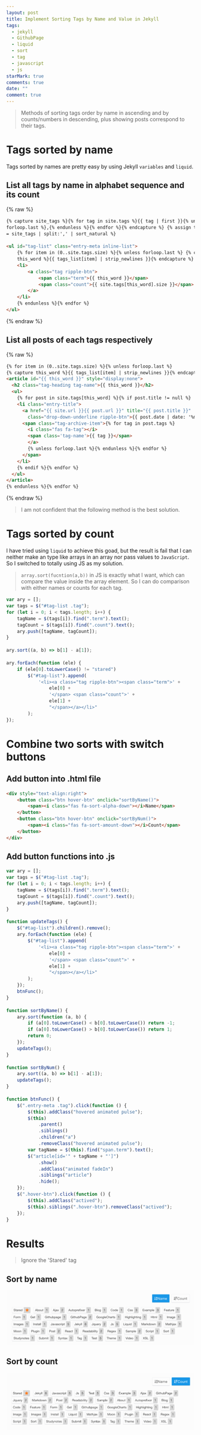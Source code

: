 ```yaml
---
layout: post
title: Implement Sorting Tags by Name and Value in Jekyll
tags:
  - jekyll
  - GithubPage
  - liquid
  - sort
  - tag
  - javascript
  - js
starMark: true
comments: true
date: ""
comment: true
---
```


> Methods of sorting tags order by name in ascending and by counts/numbers in descending, plus showing posts correspond to their tags.

# Tags sorted by name

Tags sorted by names are pretty easy by using Jekyll `variables` and `liquid`.

## List all tags by name in alphabet sequence and its count

{% raw %}

```html
{% capture site_tags %}{% for tag in site.tags %}{{ tag | first }}{% unless
forloop.last %},{% endunless %}{% endfor %}{% endcapture %} {% assign tags_list
= site_tags | split:',' | sort_natural %}

<ul id="tag-list" class="entry-meta inline-list">
    {% for item in (0..site.tags.size) %}{% unless forloop.last %} {% capture
    this_word %}{{ tags_list[item] | strip_newlines }}{% endcapture %}
    <li>
        <a class="tag ripple-btn">
            <span class="term">{{ this_word }}</span>
            <span class="count">{{ site.tags[this_word].size }}</span>
        </a>
    </li>
    {% endunless %}{% endfor %}
</ul>
```

{% endraw %}

## List all posts of each tags respectively

{% raw %}

```html
{% for item in (0..site.tags.size) %}{% unless forloop.last %}
{% capture this_word %}{{ tags_list[item] | strip_newlines }}{% endcapture %}
<article id="{{ this_word }}" style="display:none">
  <h2 class="tag-heading tag-name">{{ this_word }}</h2>
  <ul>
    {% for post in site.tags[this_word] %}{% if post.title != null %}
    <li class="entry-title">
      <a href="{{ site.url }}{{ post.url }}" title="{{ post.title }}"
        class="drop-down-underline ripple-btn">{{ post.date | date: '%m/%d/%Y' }} ---- {{ post.title }}</a>
      <span class="tag-archive-item">{% for tag in post.tags %}
        <i class="fas fa-tag"></i>
        <span class='tag-name'>{{ tag }}</span>
        </a>
        {% unless forloop.last %}{% endunless %}{% endfor %}
      </span>
    </li>
    {% endif %}{% endfor %}
  </ul>
</article>
{% endunless %}{% endfor %}
```

{% endraw %}

> I am not confident that the following method is the best solution.

# Tags sorted by count

I have tried using `liquid` to achieve this goad, but the result is fail that I can neither make an type like arrays in an array nor pass values to `JavaScript`. So I switched to totally using JS as my solution.

> `array.sort(fucntion(a,b))` in JS is exactly what I want, which can compare the value inside the array element. So I can do comparison with either names or counts for each tag.

```javascript
var ary = [];
var tags = $("#tag-list .tag");
for (let i = 0; i < tags.length; i++) {
    tagName = $(tags[i]).find(".term").text();
    tagCount = $(tags[i]).find(".count").text();
    ary.push([tagName, tagCount]);
}

ary.sort((a, b) => b[1] - a[1]);

ary.forEach(function (ele) {
    if (ele[0].toLowerCase() != "stared")
        $("#tag-list").append(
            '<li><a class="tag ripple-btn"><span class="term">' +
                ele[0] +
                '</span> <span class="count">' +
                ele[1] +
                "</span></a></li>"
        );
});
```

# Combine two sorts with switch buttons

## Add button into .html file

```html
<div style="text-align:right">
    <button class="btn hover-btn" onclick="sortByName()">
        <span><i class="fas fa-sort-alpha-down"></i>Name</span>
    </button>
    <button class="btn hover-btn" onclick="sortByNum()">
        <span><i class="fas fa-sort-amount-down"></i>Count</span>
    </button>
</div>
```

## Add button functions into .js

```javascript
var ary = [];
var tags = $("#tag-list .tag");
for (let i = 0; i < tags.length; i++) {
    tagName = $(tags[i]).find(".term").text();
    tagCount = $(tags[i]).find(".count").text();
    ary.push([tagName, tagCount]);
}

function updateTags() {
    $("#tag-list").children().remove();
    ary.forEach(function (ele) {
        $("#tag-list").append(
            '<li><a class="tag ripple-btn"><span class="term">' +
                ele[0] +
                '</span> <span class="count">' +
                ele[1] +
                "</span></a></li>"
        );
    });
    btnFunc();
}

function sortByName() {
    ary.sort(function (a, b) {
        if (a[0].toLowerCase() < b[0].toLowerCase()) return -1;
        if (a[0].toLowerCase() > b[0].toLowerCase()) return 1;
        return 0;
    });
    updateTags();
}

function sortByNum() {
    ary.sort((a, b) => b[1] - a[1]);
    updateTags();
}

function btnFunc() {
    $(".entry-meta .tag").click(function () {
        $(this).addClass("hovered animated pulse");
        $(this)
            .parent()
            .siblings()
            .children("a")
            .removeClass("hovered animated pulse");
        var tagName = $(this).find("span.term").text();
        $("article[id='" + tagName + "']")
            .show()
            .addClass("animated fadeIn")
            .siblings("article")
            .hide();
    });
    $(".hover-btn").click(function () {
        $(this).addClass("actived");
        $(this).siblings(".hover-btn").removeClass("actived");
    });
}
```

# Results

> Ignore the 'Stared' tag

## Sort by name

![](https://github.com/Lei1025/ImgRepo/blob/master/myblog/WX20190331-041828@2x.png?raw=true)

## Sort by count

![](https://github.com/Lei1025/ImgRepo/blob/master/myblog/WX20190331-041840@2x.png?raw=true)
